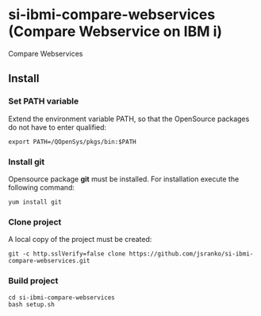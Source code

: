 # si-ibmi-compare-webservices (Compare Webservice on IBM i)
Compare Webservices

## Install

### Set PATH variable

Extend the environment variable PATH, so that the OpenSource packages do not have to enter qualified:

```
export PATH=/QOpenSys/pkgs/bin:$PATH
```

### Install git

Opensource package **git** must be installed. For installation execute the following command:
```
yum install git
```

### Clone project
A local copy of the project must be created:
```
git -c http.sslVerify=false clone https://github.com/jsranko/si-ibmi-compare-webservices.git
```

### Build project

```
cd si-ibmi-compare-webservices
bash setup.sh
```
